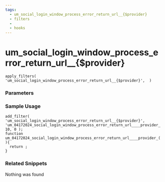 ```yaml
---
tags: 
  - um_social_login_window_process_error_return_url__{$provider}
  - filters
  - 
  - hooks
---
```

# um\_social\_login\_window\_process\_error\_return\_url\_\_{$provider}

``` php:no-line-numbers
apply_filters( 'um_social_login_window_process_error_return_url__{$provider}',  )
```
<div class='hook-sep'></div>

### Parameters

<div class='hook-sep'></div>



### Sample Usage

``` php:no-line-numbers
add_filter( 'um_social_login_window_process_error_return_url__{$provider}', 'um_04172024_social_login_window_process_error_return_url____provider_', 10, 0 );
function um_04172024_social_login_window_process_error_return_url____provider_(  ){
  return ;
}
```
<div class='hook-sep'></div>



### Related Snippets

Nothing was found

